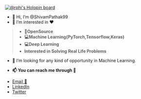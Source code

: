 [![@rphi's Holopin board](https://holopin.io/api/user/board?user=rphi)](https://holopin.io/@rphi)


- 👋 Hi, I’m @ShivamPathak99
- 👀 I’m interested in ❤️
  
 >- **👏OpenSource**
 >- **💻Machine Learning(PyTorch,Tensorflow,Keras)**
 >- **💻Deep Learning**
 >- **Interested in Solving Real Life Problems**

- 💞️ I’m looking for any kind of opportunity in Machine Learning.
* **📫 You can reach me through 🔗**
 - [Email 📧](shivam9953pathak@gmail.com)
 - [LinkedIn](https://www.linkedin.com/in/shivampathak-/)
 - [Twitter](https://twitter.com/Shivam11597284)

<!---
